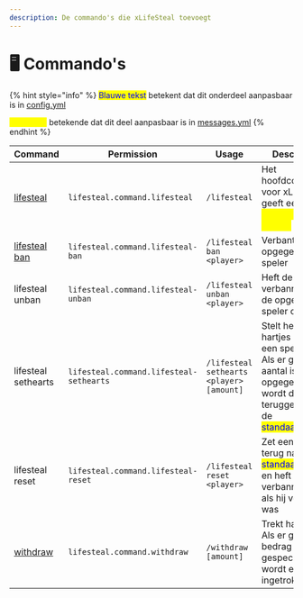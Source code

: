 ```yaml
---
description: De commando's die xLifeSteal toevoegt
---
```


# 🖥️ Commando's

{% hint style="info" %}
<mark style="color:blue;">Blauwe tekst</mark> betekent dat dit onderdeel aanpasbaar is in [config.yml](../../configuration/config.yml.md)

<mark style="color:yellow;">Gele tekst</mark> betekende dat dit deel aanpasbaar is in [messages.yml](../../configuration/messages.yml.md)
{% endhint %}

| Command                                     | Permission                              | Usage                                    | Description                                                                                                                                                       |
| ------------------------------------------- | --------------------------------------- | ---------------------------------------- | ----------------------------------------------------------------------------------------------------------------------------------------------------------------- |
| [lifesteal](lifesteal.md)                   | `lifesteal.command.lifesteal`           | `/lifesteal`                             | Het hoofdcommando voor xLifeSteal, geeft een <mark style="color:yellow;">help/info-bericht</mark> weer                                                            |
| [lifesteal ban](lifesteal.md#lifesteal-ban) | `lifesteal.command.lifesteal-ban`       | `/lifesteal ban <player>`                | Verbant de opgegeven speler                                                                                                                                       |
| lifesteal unban                             | `lifesteal.command.lifesteal-unban`     | `/lifesteal unban <player>`              | Heft de verbanning van de opgegeven speler op                                                                                                                     |
| lifesteal sethearts                         | `lifesteal.command.lifesteal-sethearts` | `/lifesteal sethearts <player> [amount]` | Stelt het aantal hartjes in dat een speler heeft. Als er geen aantal is opgegeven, wordt dit teruggezet naar de <mark style="color:blue;">standaardhartjes</mark> |
| lifesteal reset                             | `lifesteal.command.lifesteal-reset`     | `/lifesteal reset <player>`              | Zet een speler terug naar de <mark style="color:blue;">standaardhartjes</mark> en heft de verbanning op als hij verbannen was                                     |
| [withdraw](withdraw.md)                     | `lifesteal.command.withdraw`            | `/withdraw [amount]`                     | Trekt hartjes in. Als er geen bedrag is gespecificeerd, wordt er 1 hart ingetrokken                                                                               |
